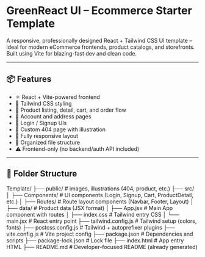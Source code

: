 # GreenReact UI – Ecommerce Starter Template

A responsive, professionally designed React + Tailwind CSS UI template – ideal for modern eCommerce frontends, product catalogs, and storefronts. Built using Vite for blazing-fast dev and clean code.

---

## 📦 Features

- ⚛️ React + Vite-powered frontend
- 💨 Tailwind CSS styling
- 🛒 Product listing, detail, cart, and order flow
- 👤 Account and address pages
- 🔐 Login / Signup UIs
- 🎨 Custom 404 page with illustration
- 📱 Fully responsive layout
- 📁 Organized file structure
- ⚠️ Frontend-only (no backend/auth API included)

---

## 📁 Folder Structure

Template/
├── public/                      # images, illustrations (404, product, etc.)
├── src/
│   ├── Components/              # UI components (Login, Signup, Cart, ProductDetail, etc.)
│   ├── Routes/                  # Route layout components (Navbar, Footer, Layout)
│   ├── data/                    # Product data (JSX format)
│   ├── App.jsx                  # Main App component with routes
│   ├── index.css                # Tailwind entry CSS
│   └── main.jsx                 # React entry point
├── tailwind.config.js           # Tailwind setup (colors, fonts)
├── postcss.config.js            # Tailwind + autoprefixer plugins
├── vite.config.js               # Vite project config
├── package.json                 # Dependencies and scripts
├── package-lock.json            # Lock file
├── index.html                   # App entry HTML
├── README.md                    # Developer-focused README (already generated)

